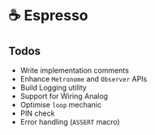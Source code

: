 # ☕️ Espresso

## Todos

- Write implementation comments
- Enhance `Metronome` and `Observer` APIs
- Build Logging utility
- Support for Wiring Analog
- Optimise `loop` mechanic
- PIN check
- Error handling (`ASSERT` macro)
